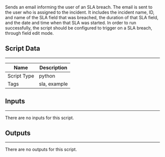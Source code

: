 Sends an email informing the user of an SLA breach. The email is sent to the user who is assigned to the incident. It includes the incident name, ID, and name of the SLA field that was breached, the duration of that SLA field, and the date and time when that SLA was started.
In order to run successfully, the script should be configured to trigger on a SLA breach, through field edit mode.

## Script Data

---

| **Name** | **Description** |
| --- | --- |
| Script Type | python |
| Tags | sla, example |

## Inputs

---
There are no inputs for this script.

## Outputs

---
There are no outputs for this script.
